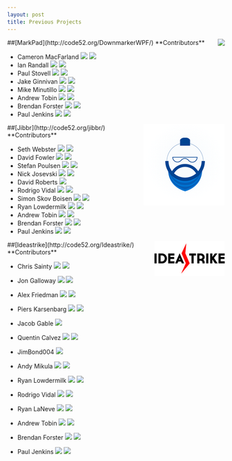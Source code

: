 ```yaml
---
layout: post
title: Previous Projects
---
```

<img style="float:right;" src="http://code52.org/DownmarkerWPF/icon.png" />
##[MarkPad](http://code52.org/DownmarkerWPF/)  
**Contributors**  

* Cameron MacFarland [![][1]](http://twitter.com/distantcam) [![][2]](http://github.com/distantcam)
* Ian Randall  [![][1]](http://twitter.com/KiwiPom) [![][2]](http://github.com/IanRandall)
* Paul Stovell  [![][1]](http://twitter.com/paulstovell) [![][2]](http://github.com/paulstovell)
* Jake Ginnivan [![][1]](http://twitter.com/JakeGinnivan) [![][2]](http://github.com/JakeGinnivan)
* Mike Minutillo [![][1]](http://twitter.com/wolfbyte) [![][2]](http://github.com/wolfbyte)
* Andrew Tobin [![][1]](http://twitter.com/tobin) [![][2]](http://github.com/andrewtobin)
* Brendan Forster [![][1]](http://twitter.com/shiftkey) [![][2]](http://github.com/shiftkey)
* Paul Jenkins [![][1]](http://twitter.com/aeoth) [![][2]](http://github.com/aeoth)

<img style="float:right;" src="/img/jibbr_logo_small.png" />
##[Jibbr](http://code52.org/jibbr/)  
**Contributors** 

* Seth Webster [![][1]](http://twitter.com/sethwebster) [![][2]](http://github.com/sethwebster )
* David Fowler [![][1]](http://twitter.com/davidfowl) [![][2]](http://github.com/davidfowl)
* Stefan Poulsen [![][1]](http://twitter.com/cyberzeddk) [![][2]](http://github.com/cyberzed)
* Nick Josevski [![][1]](http://twitter.com/nickjosevski) [![][2]](http://github.com/nickjosevski)
* David Roberts [![][2]](http://github.com/davidroberts63)
* Rodrigo Vidal [![][1]](http://twitter.com/rodrigovidal) [![][2]](http://github.com/rodrigovidal)
* Simon Skov Boisen [![][1]](http://twitter.com/ssboisen) [![][2]](http://github.com/ssboisen)
* Ryan Lowdermilk [![][1]](http://twitter.com/ryanlowdermilk) [![][2]](http://github.com/ryanlowdermilk)
* Andrew Tobin [![][1]](http://twitter.com/tobin) [![][2]](http://github.com/andrewtobin)
* Brendan Forster [![][1]](http://twitter.com/shiftkey) [![][2]](http://github.com/shiftkey)
* Paul Jenkins [![][1]](http://twitter.com/aeoth) [![][2]](http://github.com/aeoth)

<img style="float:right;" src="/img/ideastrike_logo_small.png" />
##[Ideastrike](http://code52.org/Ideastrike/)  
**Contributors**  

* Chris Sainty [![][1]](http://twitter.com/csainty) [![][2]](http://github.com/csainty)
* Jon Galloway [![][1]](http://twitter.com/jongalloway) [![][2]](http://github.com/jongalloway)
* Alex Friedman [![][1]](http://twitter.com/brooklynDev) [![][2]](http://github.com/brooklynDev)
* Piers Karsenbarg [![][1]](http://twitter.com/pierskarsenbarg) [![][2]](http://github.com/pierskarsenbarg)
* Jacob Gable [![][2]](http://github.com/jgable)
* Quentin Calvez [![][1]](http://twitter.com/quentez ) [![][2]](http://github.com/quentez)
* JimBond004 [![][2]](http://github.com/JimBond004)
* Andy Mikula [![][1]](http://twitter.com/andymikula) [![][2]](http://github.com/andy-j)
* Ryan Lowdermilk [![][1]](http://twitter.com/ryanlowdermilk) [![][2]](http://github.com/ryanlowdermilk)
* Rodrigo Vidal [![][1]](http://twitter.com/rodrigovidal) [![][2]](http://github.com/rodrigovidal)
* Ryan LaNeve [![][1]](http://twitter.com/rlaneve) [![][2]](http://github.com/rlaneve)
* Andrew Tobin [![][1]](http://twitter.com/tobin) [![][2]](http://github.com/andrewtobin)
* Brendan Forster [![][1]](http://twitter.com/shiftkey) [![][2]](http://github.com/shiftkey)
* Paul Jenkins [![][1]](http://twitter.com/aeoth) [![][2]](http://github.com/aeoth)

  [1]: /img/twitter-2.png
  [2]: /img/github.png